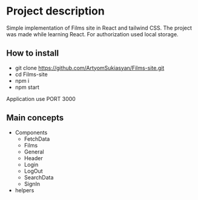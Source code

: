 # Project description

Simple implementation of Films site in React and tailwind CSS. The project was made while learning React.
For authorization used local storage. 

## How to install
- git clone https://github.com/ArtyomSukiasyan/Films-site.git
- cd Films-site
- npm i
- npm start

Application use PORT 3000

## Main concepts

- Components
    - FetchData
    - Films
    - General
    - Header
    - Login
    - LogOut
    - SearchData
    - SignIn
- helpers